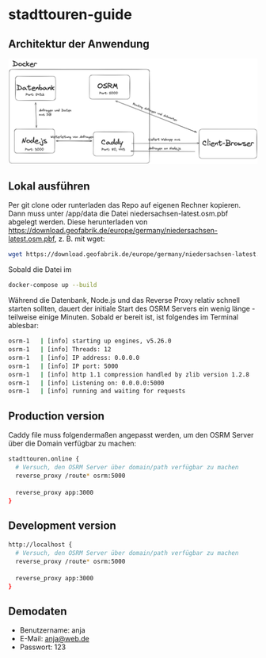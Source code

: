 # stadttouren-guide

## Architektur der Anwendung 

![Architektur](stadttouren-architektur.png)

## Lokal ausführen 

Per git clone oder runterladen das Repo auf eigenen Rechner kopieren.
Dann muss unter /app/data die Datei niedersachsen-latest.osm.pbf abgelegt werden. Diese herunterladen von https://download.geofabrik.de/europe/germany/niedersachsen-latest.osm.pbf, z. B. mit wget: 
```bash 
wget https://download.geofabrik.de/europe/germany/niedersachsen-latest.osm.pbf
```

Sobald die Datei im 

```bash
docker-compose up --build
```

Während die Datenbank, Node.js und das Reverse Proxy relativ schnell starten sollten, dauert der initiale Start des OSRM Servers ein wenig länge - teilweise einige Minuten. Sobald er bereit ist, ist folgendes im Terminal ablesbar: 

```bash
osrm-1   | [info] starting up engines, v5.26.0
osrm-1   | [info] Threads: 12
osrm-1   | [info] IP address: 0.0.0.0
osrm-1   | [info] IP port: 5000
osrm-1   | [info] http 1.1 compression handled by zlib version 1.2.8
osrm-1   | [info] Listening on: 0.0.0.0:5000
osrm-1   | [info] running and waiting for requests
```

## Production version 
Caddy file muss folgendermaßen angepasst werden, um den OSRM Server über die Domain verfügbar zu machen: 
```bash 
stadttouren.online {
  # Versuch, den OSRM Server über domain/path verfügbar zu machen 
  reverse_proxy /route* osrm:5000

  reverse_proxy app:3000
}
```


## Development version 
```bash
http://localhost {
  # Versuch, den OSRM Server über domain/path verfügbar zu machen 
  reverse_proxy /route* osrm:5000

  reverse_proxy app:3000
}
``` 


## Demodaten 

- Benutzername: anja
- E-Mail: anja@web.de 
- Passwort: 123 